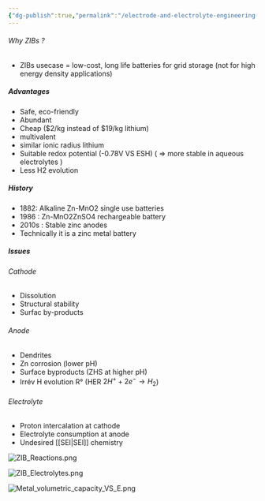```yaml
---
{"dg-publish":true,"permalink":"/electrode-and-electrolyte-engineering-in-aqueous-zinc-ion-batteries/"}
---
```


###### Why ZIBs ?
- ZIBs usecase = low-cost, long life batteries for grid storage (not for high energy density applications)
##### Advantages
- Safe, eco-friendly
- Abundant
- Cheap ($2/kg instead of $19/kg lithium)
- multivalent
- similar ionic radius lithium
- Suitable redox potential (-0.78V VS ESH) ( => more stable in aqueous electrolytes )
- Less H2 evolution
##### History
- 1882: Alkaline Zn-MnO2 single use batteries
- 1986 : Zn-MnO2ZnSO4 rechargeable battery
- 2010s : Stable zinc anodes
- Technically it is a zinc metal battery
##### Issues
###### Cathode
- Dissolution
- Structural stability
- Surfac by-products
###### Anode
- Dendrites
- Zn corrosion (lower pH)
- Surface byproducts (ZHS at higher pH)
- Irrév H evolution R° (HER $2H^+ + 2e^− → H_{2}$)
###### Electrolyte
- Proton intercalation at cathode
- Electrolyte consumption at anode
- Undesired [[SEI\|SEI]] chemistry

![ZIB_Reactions.png](/img/user/ZIB_Reactions.png)

![ZIB_Electrolytes.png](/img/user/ZIB_Electrolytes.png)

![Metal_volumetric_capacity_VS_E.png](/img/user/Metal_volumetric_capacity_VS_E.png)
